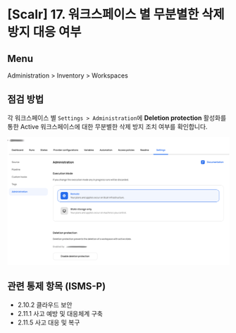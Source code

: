 # [Scalr] 17. 워크스페이스 별 무분별한 삭제 방지 대응 여부

## Menu 
Administration > Inventory > Workspaces

## 점검 방법 
각 워크스페이스 별 `Settings > Administration`에 **Deletion protection** 활성화를 통한 Active 워크스페이스에 대한 무분별한 삭제 방지 조치 여부를 확인합니다. 

![Deletion protection](images/deletion-protection.png)

## 관련 통제 항목 (ISMS-P)
- 2.10.2 클라우드 보안
- 2.11.1 사고 예방 및 대응체계 구축
- 2.11.5 사고 대응 및 복구